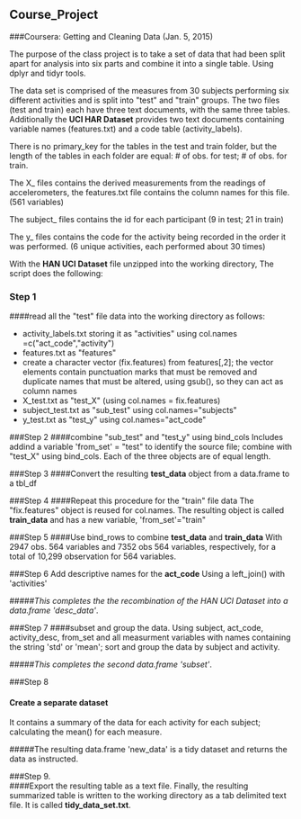 ## Course_Project
###Coursera: Getting and Cleaning Data (Jan. 5, 2015)

The purpose of the class project is to take a set of data that had been split 
apart for analysis into six parts and combine it into a single table. Using dplyr and tidyr tools.

The data set is comprised of the measures from 30 subjects performing six different activities and is split into "test" and "train" groups.  The two files (test and train) each have three text documents, with the same three tables.  Additionally the __UCI HAR Dataset__ provides two text documents containing variable names (features.txt) and a code table (activity_labels).

There is no primary_key for the tables in the test and train folder, but the length of the tables in each folder are equal: # of obs. for test; # of obs. for train.

The X_ files contains the derived measurements from the readings of accelerometers, the features.txt file contains the column names for this file. (561 variables)

The subject_ files contains the id for each participant (9 in test; 21 in train)

The y_ files contains the code for the activity being recorded in the order it was performed. (6 unique activities, each performed about 30 times)

With the __HAN UCI Dataset__ file unzipped into the working directory, The script does the following:

### Step 1
####read all the "test" file data into the working directory as follows:

+ activity_labels.txt storing it as "activities" using col.names =c("act_code","activity")
+ features.txt as "features"
+ create a character vector (fix.features) from features[,2]; the vector elements contain punctuation marks that must be removed and duplicate names that must be altered, using gsub(), so they can act as column names
+ X_test.txt as "test_X" (using col.names = fix.features)
+ subject_test.txt as "sub_test" using col.names="subjects"
+ y_test.txt as "test_y" using col.names="act_code"

###Step 2 
####combine "sub_test" and "test_y" using bind_cols
Includes addind a variable 'from_set' = "test" to identify the source file; combine with "test_X" using bind_cols. Each of the three objects are of equal length.

###Step 3
####Convert the resulting __test_data__ object from a data.frame to a tbl_df 

###Step 4
####Repeat this procedure for the "train" file data
The "fix.features" object is reused for col.names.  The resulting object is called __train_data__ and has a new variable, 'from_set'="train"

###Step 5
####Use bind_rows to combine __test_data__ and __train_data__ 
With 2947 obs. 564 variables and 7352 obs 564 variables, respectively, for a total of 10,299 observation for 564 variables.

###Step 6 Add descriptive names for the __act_code__ 
Using a left_join() with 'activities'

#####*This completes the the recombination of the HAN UCI Dataset into a data.frame 'desc_data'*.


###Step 7 
####subset and group the data.
Using subject, act_code, activity_desc, from_set and all measurment variables with names containing the string 'std' or 'mean'; sort and group the data by subject and activity.

#####*This completes the second data.frame 'subset'*.

###Step 8 
#### Create a separate dataset 
It contains a summary of the data for each activity for each subject; calculating the mean() for each measure.

#####The resulting data.frame 'new_data' is a tidy dataset and returns the data as instructed.

###Step 9.  
####Export the resulting table as a text file.
Finally, the resulting summarized table is written to the working directory as a tab delimited text file.  It is called __tidy_data_set.txt__.